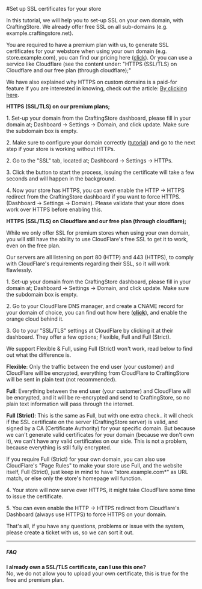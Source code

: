 #Set up SSL certificates for your store

In this tutorial, we will help you to set-up SSL on your own domain, with CraftingStore. We already offer free SSL on all sub-domains (e.g. example.craftingstore.net).

You are required to have a premium plan with us, to generate SSL certificates for your webstore when using your own domain (e.g. store.example.com), you can find our pricing here ([click](https://craftingstore.net/#dm-plans)). Or you can use a service like Cloudflare (see the content under: "HTTPS (SSL/TLS) on Cloudflare and our free plan (through cloudflare);"

We have also explained why HTTPS on custom domains is a paid-for feature if you are interested in knowing, check out the article: [By clicking here](/general/why-is-httpsssl-a-premium-feature).

**HTTPS (SSL/TLS) on our premium plans;**

1\. Set-up your domain from the CraftingStore dashboard, please fill in your domain at; Dashboard -&gt; Settings -&gt; Domain, and click update. Make sure the subdomain box is empty.

2\. Make sure to configure your domain correctly ([tutorial](/general/set-up-your-own-domain)) and go to the next step if your store is working without HTTPs.

2\. Go to the "SSL" tab, located at; Dashboard -&gt; Settings -&gt; HTTPs.

3\. Click the button to start the process, issuing the certificate will take a few seconds and will happen in the background.

4\. Now your store has HTTPS, you can even enable the HTTP -&gt; HTTPS redirect from the CraftingStore dashboard if you want to force HTTPS. (Dashboard -&gt; Settings -&gt; Domain). Please validate that your store does work over HTTPS before enabling this.

**HTTPS (SSL/TLS) on Cloudflare and our free plan (through cloudflare);**

While we only offer SSL for premium stores when using your own domain, you will still have the ability to use CloudFlare's free SSL to get it to work, even on the free plan.

Our servers are all listening on port 80 (HTTP) and 443 (HTTPS), to comply with CloudFlare's requirements regarding their SSL, so it will work flawlessly.

1\. Set-up your domain from the CraftingStore dashboard, please fill in your domain at; Dashboard -&gt; Settings -&gt; Domain, and click update. Make sure the subdomain box is empty.

2\. Go to your CloudFlare DNS manager, and create a CNAME record for your domain of choice, you can find out how here (**[click](/general/set-up-your-own-domain)**), and enable the orange cloud behind it.

3\. Go to your "SSL/TLS" settings at CloudFlare by clicking it at their dashboard. They offer a few options; Flexible, Full and Full (Strict).

We support Flexible &amp; Full, using Full (Strict) won't work, read below to find out what the difference is.

**Flexible**: Only the traffic between the end user (your customer) and CloudFlare will be encrypted, everything from CloudFlare to CraftingStore will be sent in plain text (not recommended).

**Full**: Everything between the end user (your customer) and CloudFlare will be encrypted, and it will be re-encrypted and send to CraftingStore, so no plain text information will pass through the internet.

**Full (Strict)**: This is the same as Full, but with one extra check.. it will check if the SSL certificate on the server (CraftingStore server) is valid, and signed by a CA (Certificate Authority) for your specific domain. But because we can't generate valid certificates for your domain (because we don't own it), we can't have any valid certificates on our side. This is not a problem, because everything is still fully encrypted.

If you require Full (Strict) for your own domain, you can also use CloudFlare's "Page Rules" to make your store use Full, and the website itself, Full (Strict), just keep in mind to have "store.example.com\*" as URL match, or else only the store's homepage will function.

4\. Your store will now serve over HTTPS, it might take CloudFlare some time to issue the certificate.

5\. You can even enable the HTTP -&gt; HTTPS redirect from Cloudflare's Dashboard (always use HTTPS) to force HTTPS on your domain.

That's all, if you have any questions, problems or issue with the system, please create a ticket with us, so we can sort it out.

- - - - - -

##### FAQ

**I already own a SSL/TLS certificate, can I use this one?**  
No, we do not allow you to upload your own certificate, this is true for the free and premium plan.